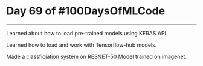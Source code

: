 # Day 69 of #100DaysOfMLCode

----

Learned about how to load pre-trained models using KERAS API.

Learned how to load and work with Tensorflow-hub models.

Made a classficiation system on RESNET-50 Model trained on imagenet.